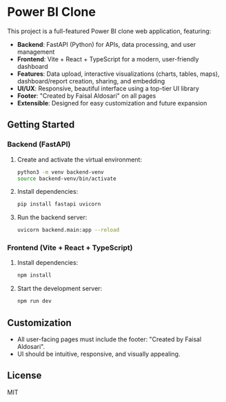# Power BI Clone

This project is a full-featured Power BI clone web application, featuring:

- **Backend**: FastAPI (Python) for APIs, data processing, and user management
- **Frontend**: Vite + React + TypeScript for a modern, user-friendly dashboard
- **Features**: Data upload, interactive visualizations (charts, tables, maps), dashboard/report creation, sharing, and embedding
- **UI/UX**: Responsive, beautiful interface using a top-tier UI library
- **Footer**: "Created by Faisal Aldosari" on all pages
- **Extensible**: Designed for easy customization and future expansion

## Getting Started

### Backend (FastAPI)
1. Create and activate the virtual environment:
   ```sh
   python3 -m venv backend-venv
   source backend-venv/bin/activate
   ```
2. Install dependencies:
   ```sh
   pip install fastapi uvicorn
   ```
3. Run the backend server:
   ```sh
   uvicorn backend.main:app --reload
   ```

### Frontend (Vite + React + TypeScript)
1. Install dependencies:
   ```sh
   npm install
   ```
2. Start the development server:
   ```sh
   npm run dev
   ```

## Customization
- All user-facing pages must include the footer: "Created by Faisal Aldosari".
- UI should be intuitive, responsive, and visually appealing.

## License
MIT
